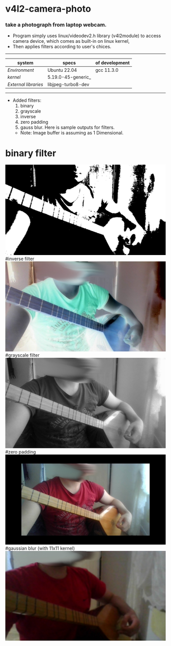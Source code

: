 # v4l2-camera-photo
### take a photograph from laptop webcam.

- Program simply uses linux/videodev2.h library (v4l2module) to access camera device, which comes as built-in on linux kernel,
- Then applies filters according to user's chices.
***
system | specs | of development|
--- | --- | --- |
_Environment_| Ubuntu 22.04| gcc 11.3.0
_kernel_  | 5.19.0-45-generic_
_External libraries_| libjpeg-turbo8-dev
  ***
- Added filters:
  1. binary
  2. grayscale
  3. inverse
  4. zero padding
  5. gauss blur. Here is sample outputs for filters.
  - Note: Image buffer is assuming as 1 Dimensional.
# binary filter
![sample binary filter](https://github.com/ibo52/v4l2-camera-photo/blob/main/sample%20images/binary.jpg)
#inverse filter
![sample inverse filter](https://github.com/ibo52/v4l2-camera-photo/blob/main/sample%20images/inversed.jpg)
#grayscale filter
![sample grayed filter](https://github.com/ibo52/v4l2-camera-photo/blob/main/sample%20images/grayscaled.jpg)
#zero padding
![sample zero padding](https://github.com/ibo52/v4l2-camera-photo/blob/main/sample%20images/zero_padded.jpg)
#gaussian blur (with 11x11 kernel)
![sample blur](https://github.com/ibo52/v4l2-camera-photo/blob/main/sample%20images/gauss_blur.jpg)
